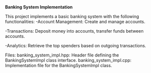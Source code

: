 **Banking System Implementation**

This project implements a basic banking system with the following functionalities:
-Account Management: Create and manage accounts.

-Transactions: Deposit money into accounts, transfer funds between accounts.

-Analytics: Retrieve the top spenders based on outgoing transactions.

Files:
banking_system_impl.hpp: Header file defining the BankingSystemImpl class interface.
banking_system_impl.cpp: Implementation file for the BankingSystemImpl class.
